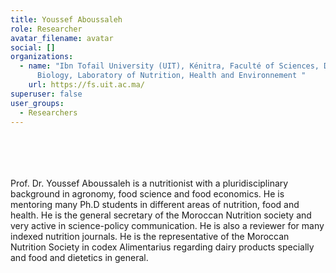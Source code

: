 ```yaml
---
title: Youssef Aboussaleh
role: Researcher
avatar_filename: avatar
social: []
organizations:
  - name: "Ibn Tofail University (UIT), Kénitra, Faculté of Sciences, Department of
      Biology, Laboratory of Nutrition, Health and Environnement "
    url: https://fs.uit.ac.ma/
superuser: false
user_groups:
  - Researchers
---
```

<br />
<br />
<br />
<br />
Prof. Dr. Youssef Aboussaleh is a nutritionist with a pluridisciplinary background in agronomy, food science and food economics. He is mentoring many Ph.D students in different areas of nutrition, food and health. He is the general secretary of the Moroccan Nutrition society and very active in science-policy communication. He is also a reviewer for many indexed nutrition journals. He is the representative of the Moroccan Nutrition Society in codex Alimentarius regarding dairy products specially and food and dietetics in general.
